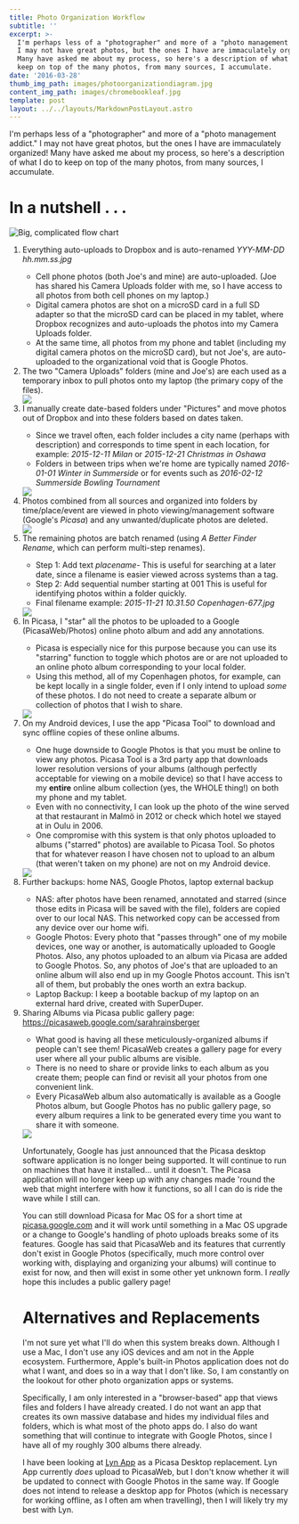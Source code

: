 ```yaml
---
title: Photo Organization Workflow
subtitle: ''
excerpt: >-
  I'm perhaps less of a "photographer" and more of a "photo management addict."
  I may not have great photos, but the ones I have are immaculately organized!
  Many have asked me about my process, so here's a description of what I do to
  keep on top of the many photos, from many sources, I accumulate.
date: '2016-03-28'
thumb_img_path: images/photoorganizationdiagram.jpg
content_img_path: images/chromebookleaf.jpg
template: post
layout: ../../layouts/MarkdownPostLayout.astro
---
```


I'm perhaps less of a "photographer" and more of a "photo management addict." I may not have great photos, but the ones I have are immaculately organized! Many have asked me about my process, so here's a description of what I do to keep on top of the many photos, from many sources, I accumulate.

<h1>In a nutshell . . . </h1>
<img alt="Big, complicated flow chart" src="https://lh3.googleusercontent.com/a0rS5H9c23qgJKDNfDcF6XEjRaFVEJapUhBrtfMBkfKlF0EUGb5nNcEWpmnPolbL1co9pVQal8BCP1m5SuKQEMgq42vhGvsyfVCRao03P_BYAvPAchRNQ5IkfwVcnc7fMz-3oADF9AC9wU8OeZ2NQ3n5e0Np9tM7e4A2qwJWhH8_R3FLmaJ8PVM0bCBfUge9wlrcvk5Qxda882CyCMkZspct4jYPBtzhGjPh6mOIWcUoSyhBFK-k3U2U10gLjMKYUlTd4zkqweHFaQkoD_vz3RwinI9gDd636tB_-U2DYSs3_Qcww0jvbYCmQTnOoH2D3qDmV-3fd7Paa-F8UaYkJgtBkXtR9LW_uwZjVUZND4CpsTtLC7ZpJKY8uj5f5ZLh37jUQ6g1S1ANIlpFsidA4Hnpz67hWqiGX8_vzT2WO6UNgN65OYhLXr82xY01qjOoXUVBQaEP0U48L7O0RpVQFUpGr-hc-cNUBTK-FHdQO6GRTZmqys9KjbNvQfM_z-CDEa-YL0NvcXWNTbx78NW7L4JTIzWj9nPChG7Z9pjGst7fVusJKocH45HWoB8de5G-TyRkZg=w981-h646-no?.jpg"/>
<ol>
<li> Everything auto-uploads to Dropbox and is auto-renamed <em>YYY-MM-DD hh.mm.ss.jpg</em></li>
     <ul> 
        <li>Cell phone photos (both Joe's and mine) are auto-uploaded. (Joe has shared his Camera Uploads folder with me, so I have access to all photos from both cell phones on my laptop.)</li>
        <li>Digital camera photos are shot on a microSD card in a full SD adapter so that the microSD card can be placed in my tablet, where Dropbox recognizes and auto-uploads the photos into my Camera Uploads folder.</li>
        <li>At the same time, all photos from my phone and tablet (including my digital camera photos on the microSD card), but not Joe's, are auto-uploaded to the organizational void that is Google Photos.</li>
     </ul>
<li>The two "Camera Uploads" folders (mine and Joe's) are each used as a temporary inbox to pull photos onto my laptop (the primary copy of the files).</li>
<img src="https://lh3.googleusercontent.com/cF_RsW1dM7v5um67ChsUSvZkIZE1yCbLJa6rak_CKDXh212JhVbXq-S7eom61JvkGXi6rbHVXHTq6K2KLnop5qIWlGOaqfZXmlJS5KHENumwu7shpHLYkCU2H2SBjQE9CN2PyExhZSkMMaXNtg0Z1krL35SPMwyPIBofRdbzvAPLFxzpR6_z7pseGHuSy1TcKTXdOjv0PCoes0ZwrEkie947jEEQChXPY07aDEvePM9F2s1WPBMvJTUsjlM7iIt0ublxQo26PuE4S3N5W1QBT9Hl8wBQfLIB5P0NApATEa7k4ffdkX1VbciN2qo0MEUIVOtabWDkvmqCINrZo52Z0KS4I9VxwHEGtFzjGZP1sfj3dJ_m6gSHnf4Tnfaadu_QRy6bLFiF69IncolZMGIcmuOFHh2VjhM1YWR76scbvYPpt1MtfX5pFO17k-VbSR-FE7SvPo9iofMKNr07XotsGJvPWKUu8iWOhQ4MTRFE1ZFZr_s064UoY6ItK6SBAjgMuANu83LEMI8FrnQT4K0Ms9-LHpVhA2rzimAwI0UaOzpoj0CDp8x2bt14njw8QaP7__q4yQ=w1217-h646-no?.jpg"/>
<br>
<li>I manually create date-based folders under "Pictures" and move photos out of Dropbox and into these folders based on dates taken.</li>
     <ul> 
        <li>Since we travel often, each folder includes a city name (perhaps with description) and corresponds to time spent in each location, for example: <em>2015-12-11 Milan</em> or <em>2015-12-21 Christmas in Oshawa</em></li>
        <li>Folders in between trips when we're home are typically named <em>2016-01-01 Winter in Summerside</em> or for events such as <em>2016-02-12 Summerside Bowling Tournament</em></li>
     </ul>
<img src="https://lh3.googleusercontent.com/aJ25dTdLsWW2-72q5Rikim4r7Cng3kIjzEFED6iijxtAPuJW2taDGAGV-vGGY-FlNk8sQ-ILW0rFyT_U9BgQbUS82ExOxZBzz-ns1WjcVTs4MpTsMXNHFuFU4EGrDuJkGRNl1xefDwHbzTUTzrHri3oPB741rpDKYXK5eCwoI2lZYrzsEg2ro8cNv1iHJ1G6-cIMEtLfbfv-zQhJKQGZEV5WjER0EyZe83ETDP09MTCxWqyXCDHgSifoKKMmvNWl5UqPvOKU-HiCxWQUxZiDISI6-JDSJvPC-iZGo0PAVGDrBrJBTpqk-sxNPwMaeMwLqCH_Vjy7w4faNCdTvUs4fzJo9hrnrYFG5vADtjqE8glcrDzVR-7Lf9CRA4TRBDy7k07Iu1QhsqaeiK4f20blWvgYGQqtld_RvmwNGdPcJXE4jcZFyZzC5vq4fLbrm5mF0HVMc4nCG5pZMCo67SgLoUgX2gSX9-j9dKB12mhgkQSVdDqDlS7dMCuLrhPazyCM5kZzlI0qYIsUgf6to9850kz4_rR6RthPmRKMvzz8ecGxWMfugQflse5YLKT3F6bBTUKidw=w1212-h646-no?.jpg"/>
<li>Photos combined from all sources and organized into folders by time/place/event are viewed in photo viewing/management software (Google's <em>Picasa</em>) and any unwanted/duplicate photos are deleted.</li>
<img src="https://lh3.googleusercontent.com/swvNE1X9uEZP7I01W7x-nJguMuevzDXUy9t3h_RGaiIcY4CZoFBWZjM2rirYudpb7mW-_6lvXrOStd5GMiuYv4okpwpN5W7XLUD3V_aqkMQEXEbk3nftohvXubVCzdYIUify7QJ_fOFwjeYSuuuiuvDjkBZC613-zYbadiufvcE4DwH0QwtovJNZzltHbdsdFqfH89m56Gx3DBbMNpuB6dFhJgY6MxaSh9OCsjU8koPn815MD26mSAp1TMiWnhzA6wn7A_lhRycF0U6a-CqB-fB_gMt1G8auL9pvnb_5Qa7lbC8b56B-H70O88o526u366FkP_Xb4nBWCVkQe8oFTxCmdCbL68YSv_NhTSaXEPlTW58pS6DRPlNGOi59hYuJey5C6DP3g0bUGMzl6TkbRfSA0HmPAi0-982H-rLMBsibt-KrPdSzlxQeaKgFUSqqRkj7Lm2hVINz8UEzhHkZAvoaJCz3OtNV6-rtAOTAovpYvXpVGvrHH37xxoiACG9Cd-DZSOva3OZULE2xdhC6SxvHZ6iI-UeYG9_tFPWhO9Pmse2ZNNf8fAKetihVm14bDdQHtA=w1114-h646-no?.jpg"/>
<br>
<li>The remaining photos are batch renamed (using <em>A Better Finder Rename</em>, which can perform multi-step renames).</li>
     <ul> 
        <li>Step 1: Add text <em>placename-</em>  This is useful for searching at a later date, since a filename is easier viewed across systems than a tag.</li>
        <li>Step 2: Add sequential number starting at 001  This is useful for identifying photos within a folder quickly.</li>
        <li>Final filename example: <em>2015-11-21 10.31.50 Copenhagen-677.jpg</em></li>
     </ul>
 <img src="https://lh3.googleusercontent.com/OIbVggQE93FpqwE9zfrWSyCiyn15PSWSTdWCZhJYYgRIyqqYApWBn1vdwLLReYftSZ3UZ3TjBnurNS0kbhZ_ceLOQTa-4iZ_V9jEq7n1QG3Ojcg6i4AtySuEq-AZYA1PV4xaNKGW-F4shtya59HmiPBgeXmY6XIEumNOqWX9DCB57ow_PCpRI60Gt1RfHd0MvQg29jb51j6J-KuKDtApHaIM1XbAichH7c4bfw0zxQn53NX8zzVz2ncE97QKblHwc7CNNNQeIh-B1VdfNnQV-zUGxXiMRvXKjj_xSPhIiEcVyPNIy3vONcirBzadfjSKroHA062O7UTZpOQgomeSxqXx8aJhrbKPVhBOH-1pxkd4lc1kQSVuc9IyGXUgveizR_zV9fvm4uL4PbHVWzOaJua-w8LfdTHGT80aLJHX6zMyVjG3CHAbcr5GXY6tVKo2ezyUTSDdmAX295KqnYuepgGSuhdNTVFxut_L3vVP_y7lv76P0PXzrKOtnozuUg6CpZLTtC7dPVhbsDf6l4zPWm0wVWqjimLQdPREZ902ww1E-CPF6XAGEmFYZ1CfWvCV1th-Yg=w1207-h646-no?.jpg"/>    
<li>In Picasa, I "star" all the photos to be uploaded to a Google (PicasaWeb/Photos) online photo album and add any annotations.</li>
     <ul> 
        <li>Picasa is especially nice for this purpose because you can use its "starring" function to toggle which photos are or are not uploaded to an online photo album corresponding to your local folder.</li>
        <li>Using this method, all of my Copenhagen photos, for example, can be kept locally in a single folder, even if I only intend to upload <em>some</em> of these photos. I do not need to create a separate album or collection of photos that I wish to share.</li>
     </ul>
<img src="https://lh3.googleusercontent.com/SpjbAD64DV0_OSzjvSkJyzChYW1S5nAJwUyE9Pe-JRF4TTJCq_6PO8_QPZE-DzlS-5_ezA3cjy0B036kSOF3jfGNmg7eDfnmiU8Oa-wOUZfLtQHgoNukYZR--KXmgNYqObJ8W_s4SCe9Hz_fXsBuzMuUkU8Skm-1riwIh64EogcYqyAKvg0Om-jVv-1WhzgVfc3bzI_OhoxJcFrzWAhWDQuh7WYfO168S_SLPU4jOHQaq5YpzTNstM0rHFm8cFjXNJg3hBftHS4nCjIuO-au2QRlVAeZyVZSPR8oACjeme1S7q2bEwoEJv4NGlE1x4rOlnwAhi1jy1AVI1CJduxE9Lup7EViJa00pp-nEubhRssRFwY4QRZ8XJAgnn2-GPENe0CjTLrypFcObInSE0IctgmqTaEmz-5EJCEom2lpx1EsFVJhPnLaUt2UdnuXrwTwQyP1ZFtMFkwHaO9d_DDmzC8TdpONdNhdtFo_tB0sWWstE1UTr9x9SgvsL7cxT16GUZ8wfNQlpIwMcBLSoJz95Jjz_yU4ObaVLCuF_T7VZKLIKwT9vmxs6uTFztFHQxff5jgCbw=w1196-h646-no?.jpg"/>

<li>On my Android devices, I use the app "Picasa Tool" to download and sync offline copies of these online albums.</li>
     <ul> 
        <li>One huge downside to Google Photos is that you must be online to view any photos. Picasa Tool is a 3rd party app that downloads lower resolution versions of your albums (although perfectly acceptable for viewing on a mobile device) so that I have access to my <b>entire</b> online album collection (yes, the WHOLE thing!) on both my phone and my tablet.</li>
        <li>Even with no connectivity, I can look up the photo of the wine served at that restaurant in Malmö in 2012 or check which hotel we stayed at in Oulu in 2006.</li>
        <li>One compromise with this system is that only photos uploaded to albums ("starred" photos) are available to Picasa Tool. So photos that for whatever reason I have chosen not to upload to an album (that weren't taken on my phone) are not on my Android device.</li>
     </ul>
<img src="https://lh3.googleusercontent.com/fJG4_7sOoOQ7Jaewm-BwLyojgUOenOgbqFCgDI0BprzZG8cFzrBXFqrMUGiOywEETm_u5oDag-P97ug4FGm_4y6ybYKeXjNSG-5HIxqZn49TbyfFmKgTbGuSDafYmJFpRYZ-V4D3mtQaRp9IBseuoXfgWv65k_w6flXYVpkxkK4ggUEYi_3s53oeVozjXj6d93HgmmqxQJNWTdX8brcMESSOdwqrsZ0pS_c-yL6sX61Veg2Vt9C4PvV1O2lAlNB3g5BYeGIMl1jNhoOVfQ4LHNkCXCUgMUTsu9wJFqBLH1QnEQMdZbbpVVc5ul4YjbrYD1GFCNCByIZgwHBTTrHyf5icLVnlDblpd4HsxX552fCn2L73GM0NNkTzdCLHXtQJMbQX8jpWi7Qh1D-KEYbr1Hpq8SvHsBnxlbWRjjxUpqUIf68qRuN-ahy92RKx-lkb5PmyEOTXy1GaXeufvLidxAM72AI-Ti_WwCvyRKk12VxA6iPiqu1ajrUaiCRvqVdpxYVR-tHzipNbRpScDHrflXKDupJ8XHHNEDTcqMUPPr13RSyZ1reoO56gsjynW1HISCr52g=w464-h646-no?.jpg"/>     
<li>Further backups: home NAS, Google Photos, laptop external backup</li>
     <ul> 
        <li>NAS: after photos have been renamed, annotated and starred (since those edits in Picasa will be saved with the file), folders are copied over to our local NAS. This networked copy can be accessed from any device over our home wifi.</li>
        <li>Google Photos: Every photo that "passes through" one of my mobile devices, one way or another, is automatically uploaded to Google Photos. Also, any photos uploaded to an album via Picasa are added to Google Photos. So, any photos of Joe's that are uploaded to an online album will also end up in my Google Photos account. This isn't all of them, but probably the ones worth an extra backup.</li>
        <li>Laptop Backup: I keep a bootable backup of my laptop on an external hard drive, created with SuperDuper.
     </ul>
<li>Sharing Albums via Picasa public gallery page: <a href="https://picasaweb.google.com/sarahrainsberger">https://picasaweb.google.com/sarahrainsberger</a></li>
<ul> 
        <li>What good is having all these meticulously-organized albums if people can't see them! PicasaWeb creates a gallery page for every user where all your public albums are visible.</li>
        <li>There is no need to share or provide links to each album as you create them; people can find or revisit all your photos from one convenient link.</li>
        <li>Every PicasaWeb album also automatically is available as a Google Photos album, but Google Photos has no public gallery page, so every album requires a link to be generated every time you want to share it with someone.</li>
     </ul>
<img src="https://lh3.googleusercontent.com/cV6DuR8OiPjmfSki7af8AWS9OflEN2qU812E4qTaICtgMzXKKhwUvVNau0_FwfZuNdI0kN9rGcLd0YvnqI6kmnhU1YL2vW20WQxfOuhAN9Axw46BsVfWub47vyCkKhHFhvpRKyaQ-PLDiP1rsndYpOfmZD5Zjqea7BcPK8bfKyAtJ4dDUSF93Gpkv39TMLlRBdlT3dzCIdlhzP-K5oQohU9o9mXB8t9gcZcnBa3slez74QpD-MWNW33-swZf0hvmAvDgc7PBK4uPpH64h5Bvt2n9m90jEAd7jMPw3726ZISj1XLqhE4KWl3yhRK2mXxJlUtZnUabu7lnEn0lxrresv6_kYT28Le15AVkCFHJB2f018BQuF4geWE8uOn-Wog41fag-qCat7s5UKzvRV4oLcC8aoLrIE0RjCbgn1WXWbDYh5IHZrQ5R0RfZ0FmP6jgZn01IR8JRlq1u5zFVMS-0aYfguMMHg1BpfBB64Zl_XDhDx6oxNARdWbDBIpRAPcBLq5URihCMB43rM8fYkfz7ZI-Yt9Uk9_4HzLykAF78sG3baTGPFBLhjCgw8kG_G7A2zZ5tA=w1001-h626-no?.jpg"/>


Unfortunately, Google has just announced that the Picasa desktop software application is no longer being supported. It will continue to run on machines that have it installed... until it doesn't. The Picasa application will no longer keep up with any changes made 'round the web that might interfere with how it functions, so all I can do is ride the wave while I still can.

You can still download Picasa for Mac OS for a short time at <a href="http://http://picasa.google.com/">picasa.google.com</a> and it will work until something in a Mac OS upgrade or a change to Google's handling of photo uploads breaks some of its features. Google has said that PicasaWeb and its features that currently don't exist in Google Photos (specifically, much more control over working with, displaying and organizing your albums) will continue to exist for now, and then will exist in some other yet unknown form. I *really* hope this includes a public gallery page!

<h1>Alternatives and Replacements</h1>
I'm not sure yet what I'll do when this system breaks down. Although I use a Mac, I don't use any iOS devices and am not in the Apple ecosystem. Furthermore, Apple's built-in Photos application does not do what I want, and does so in a way that I don't like. So, I am constantly on the lookout for other photo organization apps or systems. 

Specifically, I am only interested in a "browser-based" app that views files and folders I have already created. I do not want an app that creates its own massive database and hides my individual files and folders, which is what most of the photo apps do. I also do want something that will continue to integrate with Google Photos, since I have all of my roughly 300 albums there already. 

I have been looking at <a href="http://lynapp.com">Lyn App</a> as a Picasa Desktop replacement. Lyn App currently *does* upload to PicasaWeb, but I don't know whether it will be updated to connect with Google Photos in the same way. If Google does not intend to release a desktop app for Photos (which is necessary for working offline, as I often am when travelling), then I will likely try my best with Lyn.
